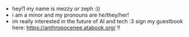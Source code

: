 - hey!1 my name is mezzy or zeph :))
- i am a minor and my pronouns are he/they/her!
- im really interested in the future of AI and tech :3
sign my guestbook here: https://anthropocenee.atabook.org/ !!


